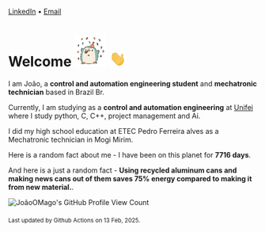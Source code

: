 [LinkedIn](https://www.linkedin.com/in/joão-pedro-gozzoli-b95641301/) &bull;
[Email](joaopedrogozzoli@gmail.com)

# Welcome <img src="happy.gif" height="64px" /> <img src="wave.gif" height="32px" />

I am João, a  **control and automation engineering student** and **mechatronic technician** based in Brazil Br.

Currently, I am studying as a **control and automation engineering** at [Unifei](https://unifei.edu.br) where I study python, C, C++, project management and Ai.

I did my high school education at ETEC Pedro Ferreira alves as a Mechatronic technician in Mogi Mirim.

Here is a random fact about me - I have been on this planet for **7716 days**.

And here is a just a random fact -  **Using recycled aluminum cans and making news cans out of them saves 75% energy compared to making it from new material.**.

![JoãoOMago's GitHub Profile View Count](https://komarev.com/ghpvc/?username=JoaoOMago)

<sub>Last updated by Github Actions on 13 Feb, 2025.</sub>
